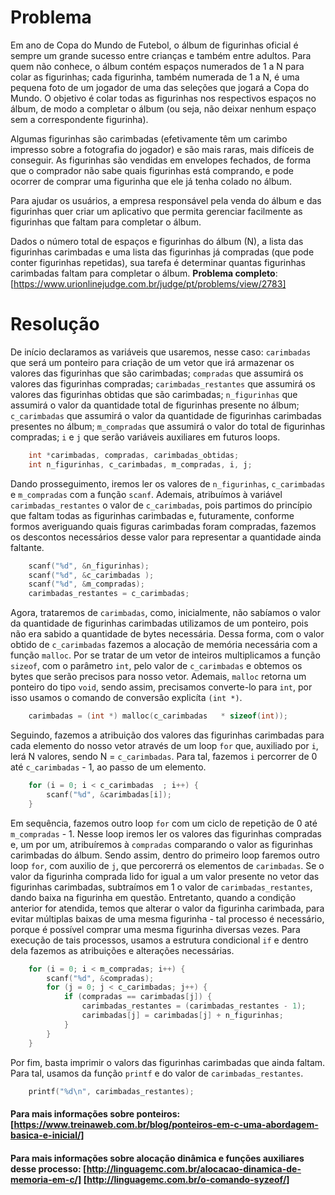 # Problema 

Em ano de Copa do Mundo de Futebol, o álbum de figurinhas oficial é sempre um grande sucesso entre crianças e também entre adultos. Para quem não conhece, o álbum contém espaços numerados de 1 a N para colar as figurinhas; cada figurinha, também numerada de 1 a N, é uma pequena foto de um jogador de uma das seleções que jogará a Copa do Mundo. O objetivo é colar todas as figurinhas nos respectivos espaços no álbum, de modo a completar o álbum (ou seja, não deixar nenhum espaço sem a correspondente figurinha).

Algumas figurinhas são carimbadas (efetivamente têm um carimbo impresso sobre a fotografia do jogador) e são mais raras, mais difíceis de conseguir. As figurinhas são vendidas em envelopes fechados, de forma que o comprador não sabe quais figurinhas está comprando, e pode ocorrer de comprar uma figurinha que ele já tenha colado no álbum.

Para ajudar os usuários, a empresa responsável pela venda do álbum e das figurinhas quer criar um aplicativo que permita gerenciar facilmente as figurinhas que faltam para completar o álbum.

Dados o número total de espaços e figurinhas do álbum (N), a lista das figurinhas carimbadas e uma lista das figurinhas já compradas (que pode conter figurinhas repetidas), sua tarefa é determinar quantas figurinhas carimbadas faltam para completar o álbum.
**Problema completo**: [https://www.urionlinejudge.com.br/judge/pt/problems/view/2783]

# Resolução

De início declaramos as variáveis que usaremos, nesse caso: `carimbadas` que será um ponteiro para criação de um vetor que irá armazenar os valores das figurinhas que são carimbadas; `compradas` que assumirá os valores das figurinhas compradas; `carimbadas_restantes` que assumirá os valores das figurinhas obtidas que são carimbadas; `n_figurinhas` que assumirá o valor da quantidade total de figurinhas presente no álbum; `c_carimbadas` que assumirá o valor da quantidade de figurinhas carimbadas presentes no álbum; `m_compradas` que assumirá o valor do total de figurinhas compradas; `i` e `j` que serão variáveis auxiliares em futuros loops.

``` c
    int *carimbadas, compradas, carimbadas_obtidas;
    int n_figurinhas, c_carimbadas, m_compradas, i, j;
```

Dando prosseguimento, iremos ler os valores de `n_figurinhas`, `c_carimbadas` e `m_compradas` com a função `scanf`. Ademais, atribuímos à variável `carimbadas_restantes` o valor de `c_carimbadas`, pois partimos do princípio que faltam todas as figurinhas carimbadas e, futuramente, conforme formos averiguando quais figuras carimbadas foram compradas, fazemos os descontos necessários desse valor para representar a quantidade ainda faltante.

``` c
    scanf("%d", &n_figurinhas);
    scanf("%d", &c_carimbadas );
    scanf("%d", &m_compradas);
    carimbadas_restantes = c_carimbadas;
```

Agora, trataremos de `carimbadas`, como, inicialmente, não sabíamos o valor da quantidade de figurinhas carimbadas utilizamos de um ponteiro, pois não era sabido a quantidade de bytes necessária. Dessa forma, com o valor obtido de `c_carimbadas` fazemos a alocação de memória necessária com a função `malloc`. Por se tratar de um vetor de inteiros multiplicamos a função `sizeof`, com o parâmetro `int`, pelo valor de `c_carimbadas` e obtemos os bytes que serão precisos para nosso vetor. Ademais, `malloc` retorna um ponteiro do tipo `void`, sendo assim, precisamos converte-lo para `int`, por isso usamos o comando de conversão explicíta `(int *)`.

``` c
    carimbadas = (int *) malloc(c_carimbadas   * sizeof(int));
```

Seguindo, fazemos a atribuição dos valores das figurinhas carimbadas para cada elemento do nosso vetor através de um loop `for` que, auxiliado por `i`, lerá N valores, sendo N = `c_carimbadas`. Para tal, fazemos `i` percorrer de 0 até `c_carimbadas` - 1, ao passo de um elemento.

``` c
    for (i = 0; i < c_carimbadas  ; i++) {
        scanf("%d", &carimbadas[i]);
    }
```

Em sequência, fazemos outro loop `for` com um ciclo de repetição de 0 até `m_compradas` - 1. Nesse loop iremos ler os valores das figurinhas compradas e, um por um, atribuíremos à `compradas` comparando o valor as figurinhas carimbadas do álbum. Sendo assim, dentro do primeiro loop faremos outro loop `for`, com auxilio de `j`, que percorerrá os elementos de `carimbadas`. Se o valor da figurinha comprada lido for igual a um valor presente no vetor das figurinhas carimbadas, subtraímos em 1 o valor de `carimbadas_restantes`, dando baixa na figurinha em questão. Entretanto, quando a condição anterior for atendida, temos que alterar o valor da figurinha carimbada, para evitar múltiplas baixas de uma mesma figurinha - tal processo é necessário, porque é possível comprar uma mesma figurinha diversas vezes. Para execução de tais processos, usamos a estrutura condicional `if` e dentro dela fazemos as atribuições e alterações necessárias. 

``` c
    for (i = 0; i < m_compradas; i++) {
        scanf("%d", &compradas);
        for (j = 0; j < c_carimbadas; j++) {
            if (compradas == carimbadas[j]) {
                carimbadas_restantes = (carimbadas_restantes - 1);
                carimbadas[j] = carimbadas[j] + n_figurinhas;  
            }
        }
    }
```

Por fim, basta imprimir o valors das figurinhas carimbadas que ainda faltam. Para tal, usamos da função `printf` e do valor de `carimbadas_restantes`.

``` c
    printf("%d\n", carimbadas_restantes);
```

#### Para mais informações sobre ponteiros: [https://www.treinaweb.com.br/blog/ponteiros-em-c-uma-abordagem-basica-e-inicial/]
#### Para mais informações sobre alocação dinâmica e funções auxiliares desse processo: [http://linguagemc.com.br/alocacao-dinamica-de-memoria-em-c/] [http://linguagemc.com.br/o-comando-syzeof/]

